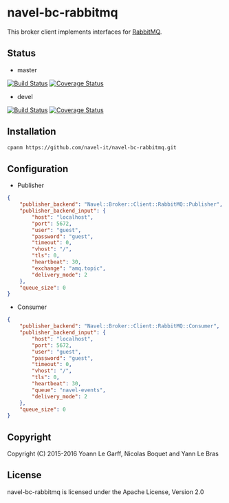navel-bc-rabbitmq
==================

This broker client implements interfaces for [RabbitMQ](http://www.rabbitmq.com/documentation.html).

Status
------

- master

[![Build Status](https://travis-ci.org/Navel-IT/navel-bc-rabbitmq.svg?branch=master)](https://travis-ci.org/Navel-IT/navel-bc-rabbitmq?branch=master)
[![Coverage Status](https://coveralls.io/repos/github/Navel-IT/navel-bc-rabbitmq/badge.svg?branch=master)](https://coveralls.io/github/Navel-IT/navel-bc-rabbitmq?branch=master)

- devel

[![Build Status](https://travis-ci.org/Navel-IT/navel-bc-rabbitmq.svg?branch=devel)](https://travis-ci.org/Navel-IT/navel-bc-rabbitmq?branch=devel)
[![Coverage Status](https://coveralls.io/repos/github/Navel-IT/navel-bc-rabbitmq/badge.svg?branch=devel)](https://coveralls.io/github/Navel-IT/navel-bc-rabbitmq?branch=devel)

Installation
------------

```bash
cpanm https://github.com/navel-it/navel-bc-rabbitmq.git
```

Configuration
-------------

- Publisher

```json
{
	"publisher_backend": "Navel::Broker::Client::RabbitMQ::Publisher",
	"publisher_backend_input": {
		"host": "localhost",
		"port": 5672,
		"user": "guest",
		"password": "guest",
		"timeout": 0,
		"vhost": "/",
		"tls": 0,
		"heartbeat": 30,
		"exchange": "amq.topic",
		"delivery_mode": 2
	},
    "queue_size": 0
}
```

- Consumer

```json
{
	"publisher_backend": "Navel::Broker::Client::RabbitMQ::Consumer",
	"publisher_backend_input": {
		"host": "localhost",
		"port": 5672,
		"user": "guest",
		"password": "guest",
		"timeout": 0,
		"vhost": "/",
		"tls": 0,
		"heartbeat": 30,
		"queue": "navel-events",
		"delivery_mode": 2
	},
    "queue_size": 0
}
```

Copyright
---------

Copyright (C) 2015-2016 Yoann Le Garff, Nicolas Boquet and Yann Le Bras

License
-------

navel-bc-rabbitmq is licensed under the Apache License, Version 2.0
